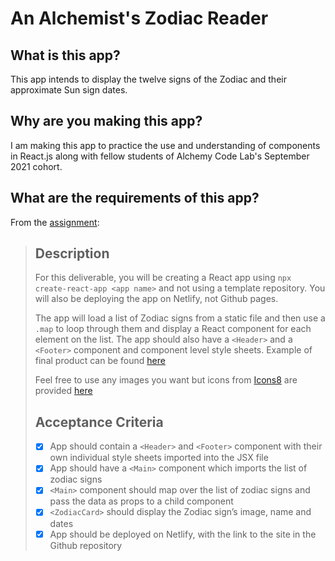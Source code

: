 # An Alchemist's Zodiac Reader

## What is this app?

This app intends to display the twelve signs of the Zodiac and their approximate Sun sign dates.

## Why are you making this app?

I am making this app to practice the use and understanding of components in React.js along with fellow students of Alchemy Code Lab's September 2021 cohort.

## What are the requirements of this app?

From the [assignment](https://alchemycodelab.github.io/react-zodiac/):

> ## Description
>
> For this deliverable, you will be creating a React app using `npx create-react-app <app name>` and not using a template repository. You will also be deploying the app on Netlify, not Github pages.
>
> The app will load a list of Zodiac signs from a static file and then use a `.map` to loop through them and display a React component for each element on the list. The app should also have a `<Header>` and a `<Footer>` component and component level style sheets. Example of final product can be found [here](https://alchemy-react-zodiac.netlify.app/)
>
> Feel free to use any images you want but icons from [Icons8](https://icons8.com/) are provided [here](https://drive.google.com/drive/folders/1b9_epS_8uNdpwrkJZJyrrfgxc4MIMA0C)
>
> ## Acceptance Criteria
>
> - [x] App should contain a `<Header>` and `<Footer>` component with their own individual style sheets imported into the JSX file
> - [x] App should have a `<Main>` component which imports the list of zodiac signs
> - [x] `<Main>` component should map over the list of zodiac signs and pass the data as props to a child component <ZodiacCard>
> - [x] `<ZodiacCard>` should display the Zodiac sign’s image, name and dates
> - [x] App should be deployed on Netlify, with the link to the site in the Github repository
